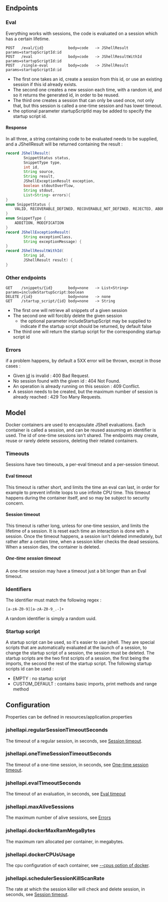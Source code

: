 ## Endpoints
### Eval
Everything works with sessions, the code is evaluated on a session which has a certain lifetime.
```
POST   /eval/{id}           body=code   -> JShellResult         params=startupScriptId:id
POST   /eval                body=code   -> JShellResultWithId   params=startupScriptId:id
POST   /single-eval         body=code   -> JShellResult         params=startupScriptId:id
```
- The first one takes an id, create a session from this id, or use an existing session if this id already exists.
- The second one creates a new session each time, with a random id, and so it returns the generated id, in order to be reused.
- The third one creates a session that can only be used once, not only that, but this session is called a one-time session and has lower timeout.
- the optional parameter startupScriptId may be added to specify the startup script id.

#### Response
In all three, a string containing code to be evaluated needs to be supplied, and a JShellResult will be returned containing the result :
```java
record JShellResult(
        SnippetStatus status,
        SnippetType type,
        int id,
        String source,
        String result,
        JShellExceptionResult exception,
        boolean stdoutOverflow,
        String stdout,
        List<String> errors){
}
enum SnippetStatus {
    VALID, RECOVERABLE_DEFINED, RECOVERABLE_NOT_DEFINED, REJECTED, ABORTED
}
enum SnippetType {
    ADDITION, MODIFICATION
}
record JShellExceptionResult(
        String exceptionClass,
        String exceptionMessage) {
}
record JShellResultWithId(
        String id,
        JShellResult result) {
}
```
### Other endpoints
```
GET    /snippets/{id}       body=none   -> List<String>         params=includeStartupScript:boolean
DELETE /{id}                body=none   -> none
GET    /startup_script/{id} body=none   -> String
```
- The first one will retrieve all snippets of a given session
- The second one will forcibly delete the given session
  - the optional parameter includeStartupScript may be supplied to indicate if the startup script should be returned, by default false
- The third one will return the startup script for the corresponding startup script id
### Errors
if a problem happens, by default a 5XX error will be thrown, except in those cases :
- Given [id](#Identifiers) is invalid : 400 Bad Request.
- No session found with the given id : 404 Not Found.
- An operation is already running on this session : 409 Conflict.
- A session needs to be created, but the maximum number of session is already reached : 429 Too Many Requests.
## Model
Docker containers are used to encapsulate JShell evaluations.
Each container is called a session, and can be reused assuming an identifier is used.
The id of one-time sessions isn't shared.
The endpoints may create, reuse or rarely delete sessions, deleting their related containers.
### Timeouts
Sessions have two timeouts, a per-eval timeout and a per-session timeout.
#### Eval timeout
This timeout is rather short, and limits the time an eval can last, in order for example to prevent infinite loops to use infinite CPU time.
This timeout happens during the container itself, and so may be subject to security concern.
#### Session timeout
This timeout is rather long, unless for one-time session, and limits the lifetime of a session.
It is reset each time an interaction is done with a session.
Once the timeout happens, a session isn't deleted immediately, but rather after a certain time, when a session killer checks the dead sessions.
When a session dies, the container is deleted.
##### One-time session timeout
A one-time session may have a timeout just a bit longer than an Eval timeout.
### Identifiers
The identifier must match the following regex :
```regexp
[a-zA-Z0-9][a-zA-Z0-9_.-]+
```
A random identifier is simply a random uuid.
### Startup script
A startup script can be used, so it's easier to use jshell.
They are special scripts that are automatically evaluated at the launch of a session, to change the startup script of a session, the session must be deleted.
The startup scripts are the two first scripts of a session, the first being the imports, the second the rest of the startup script.
The following startup scripts id can be used :
- EMPTY : no startup script
- CUSTOM_DEFAULT : contains basic imports, print methods and range method
## Configuration
Properties can be defined in resources/application.properties
### jshellapi.regularSessionTimeoutSeconds
The timeout of a regular session, in seconds, see [Session timeout](#Session-timeout).
### jshellapi.oneTimeSessionTimeoutSeconds
The timeout of a one-time session, in seconds, see [One-time session timeout](#One-time-session-timeout).
### jshellapi.evalTimeoutSeconds
The timeout of an evaluation, in seconds, see [Eval timeout](#Eval-timeout)
### jshellapi.maxAliveSessions
The maximum number of alive sessions, see [Errors](#Errors)
### jshellapi.dockerMaxRamMegaBytes
The maximum ram allocated per container, in megabytes.
### jshellapi.dockerCPUsUsage
The cpu configuration of each container, see [--cpus option of docker](https://docs.docker.com/config/containers/resource_constraints/#cpu).
### jshellapi.schedulerSessionKillScanRate
The rate at which the session killer will check and delete session, in seconds, see [Session timeout](#Session-timeout).
